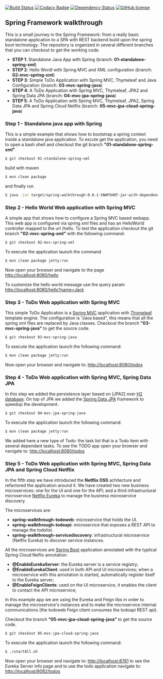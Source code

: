 [![Build Status](https://travis-ci.org/lucamartellucci/spring-walkthrough.svg?branch=master)](https://travis-ci.org/lucamartellucci/spring-walkthrough)
[![Codacy Badge](https://api.codacy.com/project/badge/grade/dc15e4bdd44545e5893ad9ec65071610)](https://www.codacy.com/app/luca-martellucci/spring-walkthrough)
[![Dependency Status](https://www.versioneye.com/user/projects/570526e7fcd19a00518543dd/badge.svg?style=plastic)](https://www.versioneye.com/user/projects/570526e7fcd19a00518543dd)
[![GitHub license](https://img.shields.io/github/license/lucamartellucci/spring-walkthrough.svg)](https://github.com/lucamartellucci/spring-walkthrough/blob/master/LICENSE.md)

## Spring Framework walkthrough 

This is a small journey in the Spring Framework: from a really basic standalone application to a SPA with REST backend build upon the spring boot technology.
The repository is organized in several different branches that you can checkout to get the working code. 

- **STEP 1**: Standalone Java App with Spring (branch: **01-standalone-spring-xml**)
- **STEP 2**: Hello Wordl with Spring MVC and XML configuration (branch: **02-mvc-spring-xml**)
- **STEP 3**: Simple ToDo Application with Spring MVC, Thymeleaf and Java Configuration (branch: **03-mvc-spring-java**)
- **STEP 4**: A ToDo Application with Spring MVC, Thymeleaf, JPA2 and Spring Data JPA (branch: **04-mvc-jpa-spring-java**)
- **STEP 5**: A ToDo Application with Spring MVC, Thymeleaf, JPA2, Spring Data JPA and Spring Cloud Netflix (branch: **05-mvc-jpa-cloud-spring-java**)

### Step 1 - Standalone java app with Spring 
This is a simple example that shows how to bootstrap a spring context inside a standalone java application.
To excute get the application, you need to open a bash shell and 
checkout the git branch **"01-standalone-spring-xml"** 

```sh
$ git checkout 01-standalone-spring-xml
```

build with maven 

```sh
$ mvn clean package
```

and finally run
```sh
$ java -jar target/spring-walkthrough-0.0.1-SNAPSHOT-jar-with-dependencies.jar
```

### Step 2 - Hello World Web application with Spring MVC 
A simple app that shows how to configure a Spring MVC based webapp. This web app is configured via spring xml files and has an HelloWorld controller mapped to the url /hello. 
To test the application checkout the git branch **"02-mvc-spring-xml"** with the following command:

```sh
$ git checkout 02-mvc-spring-xml
```

To execute the application launch the command 

```sh
$ mvn clean package jetty:run
```

Now open your browser and navigate to the page <http://localhost:8080/hello>

To customize the hello world message use the query param <http://localhost:8080/hello?name=Jack>

### Step 3 - ToDo Web application with Spring MVC
This simple ToDo Application is a [Spring MVC] application with [Thymeleaf] template engine. The configuration is "Java based", this means that all the spring xml files are replaced by Java classes.
Checkout the branch **"03-mvc-spring-java"** to get the source code.

```sh
$ git checkout 03-mvc-spring-java
```
To execute the application launch the following command:
```sh
$ mvn clean package jetty:run
```

Now open your browser and navigate to: <http://localhost:8080/todos>

### Step 4 - ToDo Web application with Spring MVC, Spring Data JPA
In this step we added the persistence layer based on [JPA2] over [H2 database]. On top of JPA we added the [Spring Data JPA] framework to speedup the development. 

```sh
$ git checkout 04-mvc-jpa-spring-java
```
To execute the application launch the following command:
```sh
$ mvn clean package jetty:run
```
We added here a new type of Todo: the task list that is a Todo item with several dependant tasks.
To see the TODO app open your browser and navigate to: <http://localhost:8080/todos>  

### Step 5 - ToDo Web application with Spring MVC, Spring Data JPA and Spring Cloud Netflix 
In the fifth step we have introduced the **Netflix OSS** achitecture and refactored the application around it. We have created two new business microservices: one for the UI and one for the API; and a third infrastructural microservice [Netflix Eureka] to manage the business microservice discovery.

The microservices are:
- **spring-walkthrough-todoweb**: microservice that holds the UI.
- **spring-walkthrough-todoapi**: microservice that exposes a REST API to manage the todolist.
- **spring-walkthrough-servicediscovery**: infrastructural microservice (Netflix Eureka) to discover service instances.

All the microservices are [Spring Boot] application annotated with the typlical Spring Cloud Neflix annotation:
- **@EnableEurekaServer**: the Eureka server is a service registry;
- **@EnableEurekaClient**: used in both API and UI microservices; when a microservice with this annotation is started, automatically register itself to the Eureka server;
- **@EnableFeignClients**: used on the UI microservice, it enables the client to contact the API microservice;

In this example app we are using the Eureka and Feign libs in order to manage the microservice's instances and to make the microservice internal communications (the todoweb Feign client consumes the todoapi REST api).

Checkout the branch **"05-mvc-jpa-cloud-spring-java"** to get the source code.

```sh
$ git checkout 05-mvc-jpa-cloud-spring-java
```
To execute the application launch the following command:
```sh
$ ./startAll.sh
```
Now open your browser and navigate to: <http://localhost:8761> to see the Eureka Server info page and to use the todo application navigate to: <http://localhost/8082/todos> 


[Netflix Eureka]:https://github.com/Netflix/eureka
[Spring MVC]:https://spring.io/guides/gs/serving-web-content/
[Thymeleaf]:http://www.thymeleaf.org/
[Spring Data JPA]:http://projects.spring.io/spring-data-jpa/
[JAP2]:http://www.oracle.com/technetwork/java/javaee/tech/persistence-jsp-140049.html
[H2 database]:http://www.h2database.com/html/main.html
[Spring Boot]:http://projects.spring.io/spring-boot/